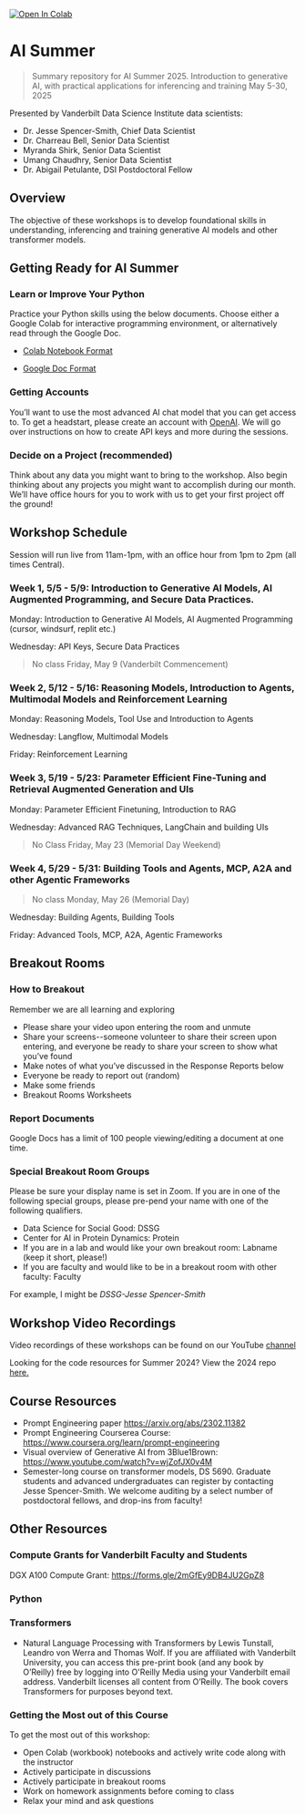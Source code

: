 [![Open In Colab](https://colab.research.google.com/assets/colab-badge.svg)](https://colab.research.google.com/github/vanderbilt-data-science/ai-summer-2025)

# AI Summer
> Summary repository for AI Summer 2025. Introduction to generative AI, with practical applications for inferencing and training
> May 5-30, 2025

Presented by Vanderbilt Data Science Institute data scientists:
* Dr. Jesse Spencer-Smith, Chief Data Scientist
* Dr. Charreau Bell, Senior Data Scientist
* Myranda Shirk, Senior Data Scientist
* Umang Chaudhry, Senior Data Scientist
* Dr. Abigail Petulante, DSI Postdoctoral Fellow

## Overview
The objective of these workshops is to develop foundational skills in understanding, inferencing and training generative AI models and other transformer models.  

## Getting Ready for AI Summer

### Learn or Improve Your Python

Practice your Python skills using the below documents. Choose either a Google Colab for interactive programming environment, or alternatively read through the Google Doc.

- [Colab Notebook Format](https://colab.research.google.com/drive/1PRpyEJQyQc-h3mdKuY2awCEhsHcP8AZ0?usp=sharing)

- [Google Doc Format](https://docs.google.com/document/d/1CUjOkKSZ-YY4R_562IoOQxTZvDZ2MGn-w_lURC8acBo/edit?usp=sharing)

### Getting Accounts

You’ll want to use the most advanced AI chat model that you can get access to. To get a headstart, please create an account with [OpenAI](https://platform.openai.com/docs/overview). We will go over instructions on how to create API keys and more during the sessions. 


### Decide on a Project (recommended)

Think about any data you might want to bring to the workshop. Also begin thinking about any projects you might want to accomplish during our month. We’ll have office hours for you to work with us to get your first project off the ground!

## Workshop Schedule

Session will run live from 11am-1pm, with an office hour from 1pm to 2pm (all times Central). 

### Week 1, 5/5 - 5/9: Introduction to Generative AI Models, AI Augmented Programming, and Secure Data Practices. 

Monday: Introduction to Generative AI Models, AI Augmented Programming (cursor, windsurf, replit etc.)

Wednesday: API Keys, Secure Data Practices

> No class Friday, May 9 (Vanderbilt Commencement)

### Week 2, 5/12 - 5/16: Reasoning Models, Introduction to Agents, Multimodal Models and Reinforcement Learning

Monday: Reasoning Models, Tool Use and Introduction to Agents

Wednesday: Langflow, Multimodal Models

Friday: Reinforcement Learning

### Week 3, 5/19 - 5/23: Parameter Efficient Fine-Tuning and Retrieval Augmented Generation and UIs

Monday: Parameter Efficient Finetuning, Introduction to RAG

Wednesday: Advanced RAG Techniques, LangChain and building UIs

> No Class Friday, May 23 (Memorial Day Weekend)

### Week 4, 5/29 - 5/31: Building Tools and Agents, MCP, A2A and other Agentic Frameworks

> No class Monday, May 26 (Memorial Day)

Wednesday: Building Agents, Building Tools

Friday: Advanced Tools, MCP, A2A, Agentic Frameworks

## Breakout Rooms

### How to Breakout

Remember we are all learning and exploring
- Please share your video upon entering the room and unmute
- Share your screens--someone volunteer to share their screen upon entering, and everyone be ready to share your screen to show what you’ve found
- Make notes of what you’ve discussed in the Response Reports below
- Everyone be ready to report out (random)
- Make some friends
- Breakout Rooms Worksheets

### Report Documents
Google Docs has a limit of 100 people viewing/editing a document at one time. 


### Special Breakout Room Groups

Please be sure your display name is set in Zoom. If you are in one of the following special groups, please pre-pend your name with one of the following qualifiers. 
- Data Science for Social Good: DSSG
- Center for AI in Protein Dynamics: Protein
- If you are in a lab and would like your own breakout room: Labname (keep it short, please!)
- If you are faculty and would like to be in a breakout room with other faculty: Faculty

For example, I might be *DSSG-Jesse Spencer-Smith*


## Workshop Video Recordings
Video recordings of these workshops can be found on our YouTube [channel](https://www.youtube.com/@VUDataScience/playlists)

Looking for the code resources for Summer 2024? View the 2024 repo [here.](https://github.com/vanderbilt-data-science/ai_summer/tree/main)

## Course Resources

- Prompt Engineering paper https://arxiv.org/abs/2302.11382
- Prompt Engineering Courserea Course: https://www.coursera.org/learn/prompt-engineering
- Visual overview of Generative AI from 3Blue1Brown: https://www.youtube.com/watch?v=wjZofJX0v4M 
- Semester-long course on transformer models, DS 5690. Graduate students and advanced undergraduates can register by contacting Jesse Spencer-Smith. We welcome auditing by a select number of postdoctoral fellows, and drop-ins from faculty! 

## Other Resources

### Compute Grants for Vanderbilt Faculty and Students

DGX A100 Compute Grant: https://forms.gle/2mGfEy9DB4JU2GpZ8

### Python

### Transformers
-  Natural Language Processing with Transformers by Lewis Tunstall, Leandro von Werra and Thomas Wolf. If you are affiliated with Vanderbilt University, you can access this pre-print book (and any book by O’Reilly) free by logging into O'Reilly Media using your Vanderbilt email address. Vanderbilt licenses all content from O’Reilly. The book covers Transformers for purposes beyond text. 

### Getting the Most out of this Course
To get the most out of this workshop:
* Open Colab (workbook) notebooks and actively write code along with the instructor
* Actively participate in discussions
* Actively participate in breakout rooms
* Work on homework assignments before coming to class
* Relax your mind and ask questions
